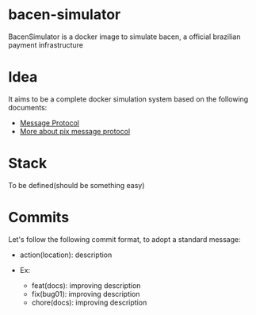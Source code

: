 # bacen-simulator
BacenSimulator is a docker image to simulate bacen, a official brazilian payment infrastructure

# Idea
It aims to be a complete docker simulation system based on the following documents:
- [Message Protocol](https://www.bcb.gov.br/content/estabilidadefinanceira/cedsfn/Catalogos/Catalogo_de_Servicos_do_SFN_Volume_III_Versao_507.pdf)
- [More about pix message protocol](https://www.bcb.gov.br/content/estabilidadefinanceira/cedsfn/Catalogos/Catalogo_de_Servicos_do_SFN_Volume_VI_Versao_507.pdf)

# Stack
To be defined(should be something easy)

# Commits
Let's follow the following commit format, to adopt a standard message:
- action(location): description

- Ex: 
  - feat(docs): improving description
  - fix(bug01): improving description
  - chore(docs): improving description
